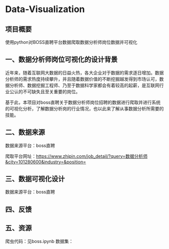 # Data-Visualization
## 项目概要
使用python对BOSS直聘平台数据爬取数据分析师岗位数据并可视化

## 一、数据分析师岗位可视化的设计背景
近年来，随着互联网大数据的日益火热，各大企业对于数据的需求逐日增加。数据分析师的需求热度持续攀升，并且随着数据价值的不断挖掘越发得到市场认可，数据分析师、数据挖掘工程师、乃至于数据科学家都会有着较高的起薪，是互联网行业公认的不可缺失且至关重要的岗位。

基于此，本项目对boss直聘关于数据分析师岗位招聘的数据进行爬取并进行系统的可视化分析，了解数据分析岗的行业情况，也以此来了解从事数据分析所需要的技能。


## 二、数据来源
数据来源平台：boss直聘

爬取平台网址：https://www.zhipin.com/job_detail/?query=数据分析师&city=101280600&industry=&position=



## 三、数据可视化设计
数据来源平台：boss直聘


## 四、反馈


## 五、资源
爬虫代码：见boss.ipynb
数据集：
